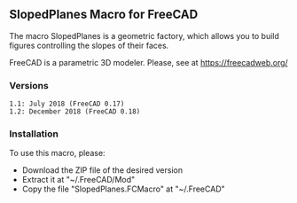## SlopedPlanes Macro for FreeCAD
The macro SlopedPlanes is a geometric factory, which allows you to build figures controlling the slopes of their faces.

FreeCAD is a parametric 3D modeler. Please, see at https://freecadweb.org/

### Versions

    1.1: July 2018 (FreeCAD 0.17)
    1.2: December 2018 (FreeCAD 0.18)

### Installation
To use this macro, please:

* Download the ZIP file of the desired version
* Extract it at "~/.FreeCAD/Mod"
* Copy the file "SlopedPlanes.FCMacro" at "~/.FreeCAD"
